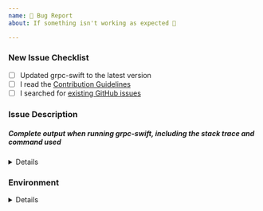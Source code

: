 ```yaml
---
name: 🐛 Bug Report
about: If something isn't working as expected 🤔

---
```


<!-- Thanks for helping grpc-swift! Before you submit your issue, please make sure to check the following boxes by putting an x in the [ ] (don't: [x ], [ x], do: [x]) -->

### New Issue Checklist

- [ ] Updated grpc-swift to the latest version
- [ ] I read the [Contribution Guidelines](https://github.com/grpc/grpc-swift/blob/master/CONTRIBUTING.md)
- [ ] I searched for [existing GitHub issues](https://github.com/grpc/grpc-swift/issues)

### Issue Description
<!-- Please include what's happening, expected behavior, and any relevant code samples. 
Please wrap log statements and code in triple backticks (```) so they get printed correctly on GitHub.
-->

##### Complete output when running grpc-swift, including the stack trace and command used
<!-- You can use environment variable for debug 
e.g. 
export GRPC_TRACE=all
export GRPC_VERBOSITY="DEBUG"
-->

<!-- The output of `GRPC_VERBOSITY` could contain sensitive data, Please make sure you double check the output and replace anything sensitive you don't wish to submit in the issue -->

<details>
  <pre>[INSERT OUTPUT HERE]</pre>
</details>

### Environment

<!-- Please input your environment. -->

<details>
  <pre>
  
| Key                         | Value                                                         |
| --------------------------- | --------------------------------------------------------------|
| OS Version                  |   x.x.x                                                       |
| Swift Version               |   x.x.x                                                       |
| Xcode Version               |   x.x.x                                                       |
| gRPC-Swift Version          |   x.x.x                                                       |

  </pre>
</details>


